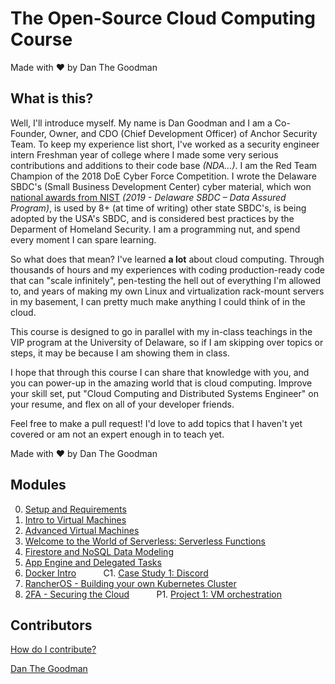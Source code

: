# The Open-Source Cloud Computing Course
Made with ❤️ by Dan The Goodman

## What is this?

Well, I'll introduce myself. My name is Dan Goodman and I am a Co-Founder, Owner, and CDO (Chief Development Officer) of Anchor Security Team. To keep my experience list short, I've worked as a security engineer intern Freshman year of college where I made some very serious contributions and additions to their code base _(NDA...)_. I am the Red Team Champion of the 2018 DoE Cyber Force Competition. I wrote the Delaware SBDC's (Small Business Development Center) cyber material, which won [national awards from NIST](https://csrc.nist.gov/Projects/FISSEA/Contests-and-Awards/FISSEA-SATE-Winners) _(2019 - Delaware SBDC – Data Assured Program)_, is used by 8+ (at time of writing) other state SBDC's, is being adopted by the USA's SBDC, and is considered best practices by the Deparment of Homeland Security. I am a programming nut, and spend every moment I can spare learning.

So what does that mean? I've learned **a lot** about cloud computing. Through thousands of hours and my experiences with coding production-ready code that can "scale infinitely", pen-testing the hell out of everything I'm allowed to, and years of making my own Linux and virtualization rack-mount servers in my basement, I can pretty much make anything I could think of in the cloud.

This course is designed to go in parallel with my in-class teachings in the VIP program at the University of Delaware, so if I am skipping over topics or steps, it may be because I am showing them in class.

I hope that through this course I can share that knowledge with you, and you can power-up in the amazing world that is cloud computing. Improve your skill set, put "Cloud Computing and Distributed Systems Engineer" on your resume, and flex on all of your developer friends.

Feel free to make a pull request! I'd love to add topics that I haven't yet covered or am not an expert enough in to teach yet.

Made with ❤️ by Dan The Goodman

## Modules

0.  [Setup and Requirements](/00-setup_and_requirements)
1.  [Intro to Virtual Machines](/01-intro_to_virtual_machines)
2.  [Advanced Virtual Machines](/02-advanced_virtual_machines)
3.  [Welcome to the World of Serverless: Serverless Functions](/03-serverless_functions)
4.  [Firestore and NoSQL Data Modeling](/04-firestore)
5.  [App Engine and Delegated Tasks](/05-app_engine)
6.  [Docker Intro](/06-docker_intro)
&nbsp; &nbsp; &nbsp; &nbsp; &nbsp; C1. [Case Study 1: Discord](/c1-discord)
7.  [RancherOS - Building your own Kubernetes Cluster](/07-rancher)
8.  [2FA - Securing the Cloud](/08-2fa)
&nbsp; &nbsp; &nbsp; &nbsp; &nbsp; P1. [Project 1: VM orchestration](/p1-orchestration)
<!--
1.  [Cloud Run and Stateless Containers](/08-cloud_run)
2.  [Google Kubernetes Engine](/09-gke)
3.  [Pub/Sub & MQTT - Cloud Messaging](/11-pubsub)
4.  [Cloud Storage - Objects in the Cloud](/12-cloud_storage)
P2. [Project 2: TBD](/p2-)
13.  [DialogFlow - Build your own assitant](/13-dialogflow) -->

## Contributors

[How do I contribute?](/how-to-contribute)

[Dan The Goodman](https://github.com/danthegoodman1)
